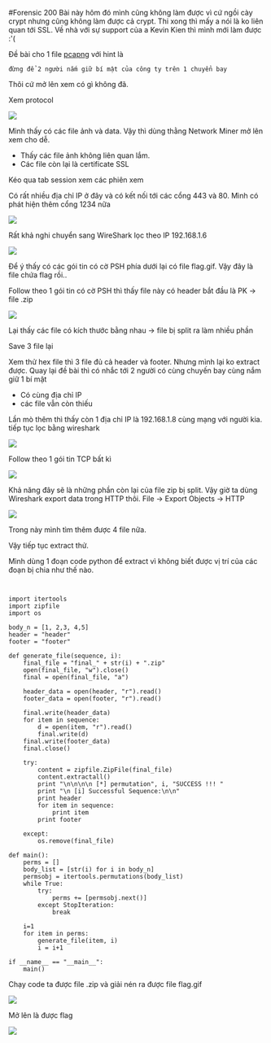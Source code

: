 ﻿#Forensic 200
Bài này hôm đó mình cũng không làm được vì cứ ngồi cày crypt nhưng cũng không làm được cả crypt. Thi xong thì mấy a nói là ko liên quan tới SSL. Về nhà với sự support của a Kevin Kien thì mình mới làm được :'(

Đề bài cho 1 file [pcapng](https://drive.google.com/file/d/0BwVyZh184-20QXhhUzdkeTZISG8/view?usp=sharing) với hint là 

`đừng để 2 người nắm giữ bí mật của công ty trên 1 chuyển bay`

Thôi cứ mở lên xem có gì không đã. 

Xem protocol

<img src="http://i.imgur.com/6Bw6lmr.png">

Mình thấy có các file ảnh và data. Vậy thì dùng thằng Network Miner mở lên xem cho dễ.

- Thấy các file ảnh không liên quan lắm.
- Các file còn lại là certificate SSL

Kéo qua tab session xem các phiên xem 

Có rất nhiều địa chỉ IP ở đây và có kết nối tới các cổng 443 và 80. Mình có phát hiện thêm cổng 1234 nữa

<img src="http://i.imgur.com/HQZzyow.png">

Rất khả nghi chuyển sang WireShark lọc theo IP 192.168.1.6

<img src="http://i.imgur.com/KkBE8Xg.png">

Để ý thấy có các gói tin có cờ PSH phía dưới lại có file flag.gif. Vậy đây là file chứa flag rồi..

Follow theo 1 gói tin có cờ PSH thì thấy file này có header bắt đầu là PK -> file .zip

<img src="http://i.imgur.com/dd51hrl.png">

Lại thấy các file có kích thước bằng nhau -> file bị split ra làm nhiều phần

Save 3 file lại

Xem thử hex file thì 3 file đủ cả header và footer. Nhưng mình lại ko extract được. Quay lại đề bài thì có nhắc tới 2 người có cùng chuyến bay cùng nắm giữ 1 bí mật

- Có cùng địa chỉ IP
- các file vẫn còn thiếu

Lần mò thêm thì thấy còn 1 địa chỉ IP là 192.168.1.8 cùng mạng với người kia. tiếp tục lọc bằng wireshark

<img src="http://i.imgur.com/GoBBAHi.png">

Follow theo 1 gói tin TCP bất kì

<img src="http://i.imgur.com/AEsBR3K.png">

Khả năng đây sẽ là những phần còn lại của file zip bị split. Vậy giờ ta dùng Wireshark export data trong HTTP thôi.
File -> Export Objects -> HTTP

<img src="http://i.imgur.com/al3Cmgz.png">

Trong này mình tìm thêm được 4 file nữa. 

Vậy tiếp tục extract thử.


Mình dùng 1 đoạn code python để extract vì không biết được vị trí của các đoạn bị chia như thế nào.

```

 
import itertools
import zipfile
import os
 
body_n = [1, 2,3, 4,5]
header = "header"
footer = "footer"
 
def generate_file(sequence, i):
    final_file = "final_" + str(i) + ".zip"
    open(final_file, "w").close()
    final = open(final_file, "a")
 
    header_data = open(header, "r").read()
    footer_data = open(footer, "r").read()
 
    final.write(header_data)
    for item in sequence:
        d = open(item, "r").read()
        final.write(d)
    final.write(footer_data)
    final.close()
 
    try:
        content = zipfile.ZipFile(final_file)
        content.extractall()
        print "\n\n\n\n [*] permutation", i, "SUCCESS !!! "
        print "\n [i] Successful Sequence:\n\n"
        print header
        for item in sequence:
            print item
        print footer
 
    except:
        os.remove(final_file)
 
def main():
    perms = []
    body_list = [str(i) for i in body_n]
    permsobj = itertools.permutations(body_list)
    while True:
        try:
            perms += [permsobj.next()]
        except StopIteration:
            break
 
    i=1
    for item in perms:
        generate_file(item, i)
        i = i+1
 
if __name__ == "__main__":
    main()

```

Chạy code ta được file .zip và giải nén ra được file flag.gif

<img src="http://i.imgur.com/Yke88lK.png">


Mở lên là được flag

<img src="http://i.imgur.com/q7Zi6x5.png">

